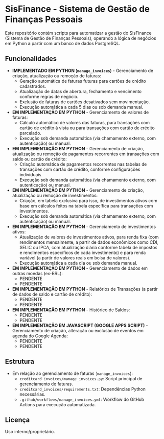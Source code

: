 # SisFinance - Sistema de Gestão de Finanças Pessoais

Este repositório contém scripts para automatizar a gestão do SisFinance (Sistema de Gestão de Finanças Pessoais), operando a lógica de negócios em Python a partir com um banco de dados PostgreSQL.

## Funcionalidades
- **IMPLEMENTADO EM PYTHON (`manage_invoices`)** - Gerenciamento de criação, atualização ou remoção de faturas:
    - Geração automática de faturas futuras para cartões de crédito cadastrados.
    - Atualização de datas de abertura, fechamento e vencimento conforme regras de negócio.
    - Exclusão de faturas de cartões desativados sem movimentação.
    - Execução automática a cada 5 dias ou sob demanda manual.
- **EM IMPLEMENTAÇÃO EM PYTHON** - Gerenciamento de valores de faturas:
    - Cálculo automático de valores das faturas, para transações com cartão de crédito à vista ou para transações com cartão de crédito parcelado.
    - Execução sob demanda automática (via chamamento externo, com autenticação) ou manual. 
- **EM IMPLEMENTAÇÃO EM PYTHON** - Gerenciamento de criação, atualização ou remoção de pagamentos recorrentes em transações com saldo ou cartão de crédito:
    - Criação automática de pagamentos recorrentes nas tabelas de transações com cartão de crédito, conforme configurações individuais.
    - Execução sob demanda automática (via chamamento externo, com autenticação) ou manual.
- **EM IMPLEMENTAÇÃO EM PYTHON** - Gerenciamento de criação, atualização ou remoção de investimentos:
    - Criação, em tabela exclusiva para isso, de investimentos ativos com base em cálculos feitos na tabela específica para transações com investimentos. 
    - Execução sob demanda automática (via chamamento externo, com autenticação) ou manual.
- **EM IMPLEMENTAÇÃO EM PYTHON** - Gerenciamento de investimentos ativos:
    - Atualização de valores de investimentos ativos, para renda fixa (com rendimentos mensalmente, a partir de dados econômicos como CDI, SELIC ou IPCA, com atualização diária conforme tabela de impostos e rendimentos específicos de cada investimento) e para renda variável (a partir de valores reais em bolsa de valores).
    - Execução automática a cada dia ou sob demanda manual.
- **EM IMPLEMENTAÇÃO EM PYTHON** - Gerenciamento de dados em outras moedas (ex-BRL):
    - PENDENTE
    - PENDENTE
- **EM IMPLEMENTAÇÃO EM PYTHON** - Relatórios de Transações (a partir de dados de saldo e cartão de crédito):
    - PENDENTE
    - PENDENTE
- **EM IMPLEMENTAÇÃO EM PYTHON** - Histórico de Saldos:
    - PENDENTE
    - PENDENTE
- **EM IMPLEMENTAÇÃO EM JAVASCRIPT (GOOGLE APPS SCRIPT)** - Gerenciamento de criação, alteração ou exclusão de eventos em agenda do Google Agenda:
    - PENDENTE
    - PENDENTE

## Estrutura
- Em relação ao gerenciamento de faturas (`manage_invoices`):
    - `creditcard_invoices/manage_invoices.py`: Script principal de gerenciamento de faturas.
    - `creditcard_invoices/requirements.txt`: Dependências Python necessárias.
    - `.github/workflows/manage_invoices.yml`: Workflow do GitHub Actions para execução automatizada.

## Licença
Uso interno/proprietário.
